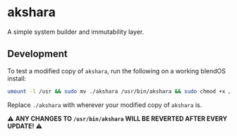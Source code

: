 # akshara

A simple system builder and immutability layer.

## Development

To test a modified copy of `akshara`, run the following on a working blendOS install:

```sh
umount -l /usr && sudo mv ./akshara /usr/bin/akshara && sudo chmod +x /usr/bin/akshara
```

Replace `./akshara` with wherever your modified copy of `akshara` is.

⚠ **ANY CHANGES TO `/usr/bin/akshara` WILL BE REVERTED AFTER EVERY UPDATE!** ⚠
